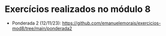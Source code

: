 # Exercícios realizados no módulo 8

- Ponderada 2 (12/11/23): https://github.com/emanuelemorais/exercicios-mod8/tree/main/ponderada2
